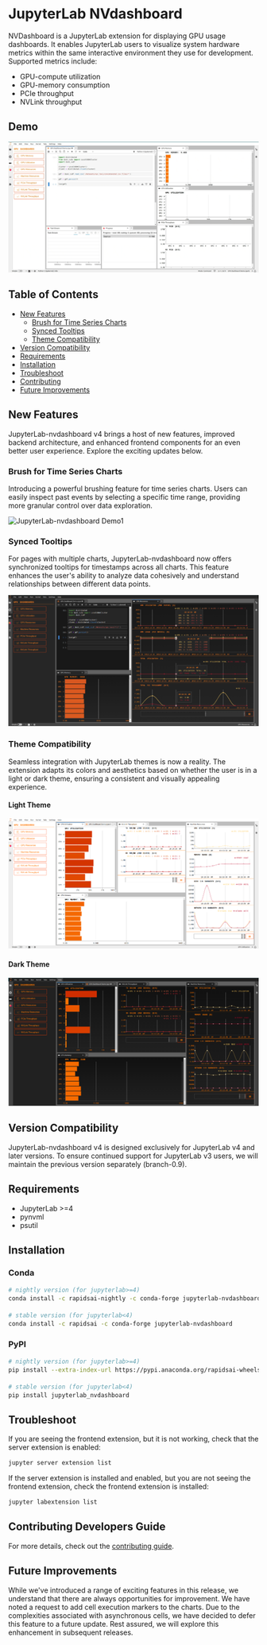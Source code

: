 # JupyterLab NVdashboard

NVDashboard is a JupyterLab extension for displaying GPU usage dashboards. It enables JupyterLab users to visualize system hardware metrics within the same interactive environment they use for development. Supported metrics include:

- GPU-compute utilization
- GPU-memory consumption
- PCIe throughput
- NVLink throughput

## Demo

![JupyterLab-nvdashboard Demo](https://raw.githubusercontent.com/rapidsai/jupyterlab-nvdashboard/HEAD/docs/_images/screencast1.gif)

## Table of Contents

- [New Features](#new-features)
  - [Brush for Time Series Charts](#brush-for-time-series-charts)
  - [Synced Tooltips](#synced-tooltips)
  - [Theme Compatibility](#theme-compatibility)
- [Version Compatibility](#version-compatibility)
- [Requirements](#requirements)
- [Installation](#installation)
- [Troubleshoot](#troubleshoot)
- [Contributing](#contributing-developers-guide)
- [Future Improvements](#future-improvements)

## New Features

JupyterLab-nvdashboard v4 brings a host of new features, improved backend architecture, and enhanced frontend components for an even better user experience.
Explore the exciting updates below.

### Brush for Time Series Charts

Introducing a powerful brushing feature for time series charts. Users can easily inspect past events by selecting a specific time range, providing more granular control over data exploration.

![JupyterLab-nvdashboard Demo1](https://raw.githubusercontent.com/rapidsai/jupyterlab-nvdashboard/HEAD/docs/_images/screencast2.gif)

### Synced Tooltips

For pages with multiple charts, JupyterLab-nvdashboard now offers synchronized tooltips for timestamps across all charts. This feature enhances the user's ability to analyze data cohesively and understand relationships between different data points.

![JupyterLab-nvdashboard Demo4](https://raw.githubusercontent.com/rapidsai/jupyterlab-nvdashboard/HEAD/docs/_images/screenshot3.png)

### Theme Compatibility

Seamless integration with JupyterLab themes is now a reality. The extension adapts its colors and aesthetics based on whether the user is in a light or dark theme, ensuring a consistent and visually appealing experience.

#### Light Theme

![JupyterLab-nvdashboard Demo3](https://raw.githubusercontent.com/rapidsai/jupyterlab-nvdashboard/HEAD/docs/_images/screenshot2.png)

#### Dark Theme

![JupyterLab-nvdashboard Demo2](https://raw.githubusercontent.com/rapidsai/jupyterlab-nvdashboard/HEAD/docs/_images/screenshot1.png)

## Version Compatibility

JupyterLab-nvdashboard v4 is designed exclusively for JupyterLab v4 and later versions. To ensure continued support for JupyterLab v3 users, we will maintain the previous version separately (branch-0.9).

## Requirements

- JupyterLab >=4
- pynvml
- psutil

## Installation

### Conda

```bash
# nightly version (for jupyterlab>=4)
conda install -c rapidsai-nightly -c conda-forge jupyterlab-nvdashboard

# stable version (for jupyterlab<4)
conda install -c rapidsai -c conda-forge jupyterlab-nvdashboard
```

### PyPI

```bash
# nightly version (for jupyterlab>=4)
pip install --extra-index-url https://pypi.anaconda.org/rapidsai-wheels-nightly/simple jupyterlab_nvdashboard

# stable version (for jupyterlab<4)
pip install jupyterlab_nvdashboard
```

## Troubleshoot

If you are seeing the frontend extension, but it is not working, check
that the server extension is enabled:

```bash
jupyter server extension list
```

If the server extension is installed and enabled, but you are not seeing
the frontend extension, check the frontend extension is installed:

```bash
jupyter labextension list
```

## Contributing Developers Guide

For more details, check out the [contributing guide](./CONTRIBUTING.md).

## Future Improvements

While we've introduced a range of exciting features in this release, we understand that there are always opportunities for improvement. We have noted a request to add cell execution markers to the charts. Due to the complexities associated with asynchronous cells, we have decided to defer this feature to a future update. Rest assured, we will explore this enhancement in subsequent releases.
